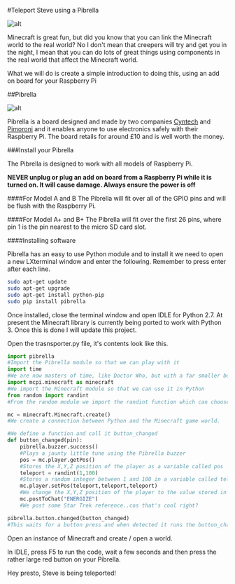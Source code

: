 #Teleport Steve using a Pibrella

![alt](http://twentyoz.com/wp-content/uploads/2014/10/minecraft-logo.jpg)

Minecraft is great fun, but did you know that you can link the Minecraft world to the real world?
No I don't mean that creepers will try and get you in the night, I mean that you can do lots of great things using components in the real world that affect the Minecraft world.

What we will do is create a simple introduction to doing this, using an add on board for your Raspberry Pi

##Pibrella

![alt](http://pibrella.com/assets/pibrella-board.png)

Pibrella is a board designed and made by two companies [Cyntech](http://www.cyntech.co.uk/) and [Pimoroni](http://pimoroni.com/) and it enables anyone to use electronics safely with their Raspberry Pi.
The board retails for around £10 and is well worth the money.

###Install your Pibrella

The Pibrella is designed to work with all models of Raspberry Pi.

**NEVER unplug or plug an add on board from a Raspberry Pi while it is turned on. It will cause damage. Always ensure the power is off**

####For Model A and B
The Pibrella will fit over all of the GPIO pins and will be flush with the Raspberry Pi.

####For Model A+ and B+
The Pibrella will fit over the first 26 pins, where pin 1 is the pin nearest to the micro SD card slot.


####Installing software

Pibrella has an easy to use Python module and to install it we need to open a new LXterminal window and enter the following. Remember to press enter after each line.

```bash
sudo apt-get update
sudo apt-get upgrade
sudo apt-get install python-pip
sudo pip install pibrella
```
Once installed, close the terminal window and open IDLE for Python 2.7. At present the Minecraft library is currently being ported to work with Python 3. Once this is done I will update this project.

Open the trasnsporter.py file, it's contents look like this.

```python
import pibrella
#Import the Pibrella module so that we can play with it
import time
#We are now masters of time, like Doctor Who, but with a far smaller budget
import mcpi.minecraft as minecraft
#We import the Minecraft module so that we can use it in Python
from random import randint
#From the random module we import the randint function which can choose a random number

mc = minecraft.Minecraft.create()
#We create a connection between Python and the Minecraft game world.

#We define a function and call it button_changed
def button_changed(pin):
    pibrella.buzzer.success()
    #Plays a jaunty little tune using the Pibrella buzzer
    pos = mc.player.getPos()
    #Stores the X,Y,Z position of the player as a variable called pos
    teleport = randint(1,100)
    #Stores a random integer between 1 and 100 in a variable called teleport
    mc.player.setPos(teleport,teleport,teleport)
    #We change the X,Y,Z position of the player to the value stored in the variable teleport
    mc.postToChat("ENERGIZE")
    #We post some Star Trek reference..cos that's cool right?

pibrella.button.changed(button_changed)
#This waits for a button press and when detected it runs the button_changed function.
```

Open an instance of Minecraft and create / open a world.

In IDLE, press F5 to run the code, wait a few seconds and then press the rather large red button on your Pibrella.

Hey presto, Steve is being teleported!


